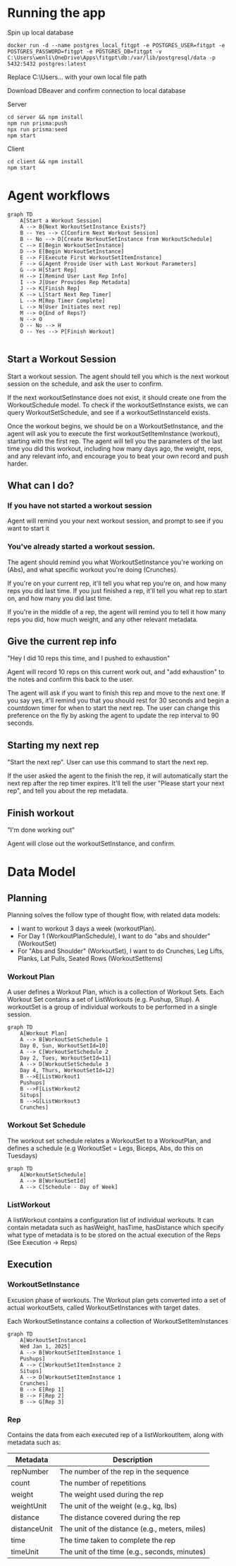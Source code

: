 # Running the app
Spin up local database

```terminal
docker run -d --name postgres_local_fitgpt -e POSTGRES_USER=fitgpt -e POSTGRES_PASSWORD=fitgpt -e POSTGRES_DB=fitgpt -v C:\Users\wenli\OneDrive\Apps\fitgpt\db:/var/lib/postgresql/data -p 5432:5432 postgres:latest
```
Replace C:\Users... with your own local file path

Download DBeaver and confirm connection to local database 

Server
```terminal
cd server && npm install
npm run prisma:push
npx run prisma:seed
npm start
```

Client
```terminal
cd client && npm install
npm start
```

# Agent workflows

```mermaid
graph TD
    A[Start a Workout Session]
    A --> B{Next WorkoutSetInstance Exists?}
    B -- Yes --> C[Confirm Next Workout Session]
    B -- No --> D[Create WorkoutSetInstance from WorkoutSchedule]
    C --> E[Begin WorkoutSetInstance]
    D --> E[Begin WorkoutSetInstance]
    E --> F[Execute First WorkoutSetItemInstance]
    F --> G[Agent Provide User with Last Workout Parameters]
    G --> H[Start Rep]    
    H --> I[Remind User Last Rep Info]
    I --> J[User Provides Rep Metadata]
    J --> K[Finish Rep]
    K --> L[Start Next Rep Timer]
    L --> M[Rep Timer Complete]
    L --> N[User Initiates next rep]
    M --> O{End of Reps?}
    N --> O
    O -- No --> H
    O -- Yes --> P[Finish Workout]
    
```


## Start a Workout Session
Start a workout session. The agent should tell you which is the next workout session on the schedule, and ask the user to confirm.

If the next workoutSetInstance does not exist, it should create one from the WorkoutSchedule model. To check if the workoutSetInstance exists, we can query WorkoutSetSchedule, and see if a workoutSetInstanceId exists.

Once the workout begins, we should be on a WorkoutSetInstance, and the agent will ask you to execute the first workoutSetItemInstance (workout), starting with the first rep. The agent will tell you the parameters of the last time you did this workout, including how many days ago, the weight, reps, and any relevant info, and encourage you to beat your own record and push harder.

## What can I do?
### If you have not started a workout session
Agent will remind you your next workout session, and prompt to see if you want to start it

### You've already started a workout session.
The agent should remind you what WorkoutSetInstance you're working on (Abs), and what specific workout you're doing (Crunches). 

If you're on your current rep, it'll tell you what rep you're on, and how many reps you did last time.  If you just finished a rep, it'll tell you what rep to start on, and how many you did last time.

If you're in the middle of a rep, the agent will remind you to tell it how many reps you did, how much weight, and any other relevant metadata.

## Give the current rep info
"Hey I did 10 reps this time, and I pushed to exhaustion"

Agent will record 10 reps on this current work out, and "add exhaustion" to the notes
and confirm this back to the user.

The agent will ask if you want to finish this rep and move to the next one. If you say yes, it'll remind you that you should rest for 30 seconds and begin a countdown timer for when to start the next rep. The user can change this preference on the fly by asking the agent to update the rep interval to 90 seconds.

## Starting my next rep
"Start the next rep". User can use this command to start the next rep.

If the user asked the agent to the finish the rep, it will automatically start the next rep after the rep timer expires. It'll tell the user "Please start your next rep", and tell you about the rep metadata.

## Finish workout
"I'm done working out"

Agent will close out the workoutSetInstance, and confirm.

# Data Model
## Planning
Planning solves the follow type of thought flow, with related data models:
* I want to workout 3 days a week (workoutPlan).
* For Day 1 (WorkoutPlanSchedule), I want to do "abs and shoulder" (WorkoutSet)
* For "Abs and Shoulder" (WorkoutSet), I want to do Crunches, Leg Lifts, Planks, Lat Pulls, Seated Rows (WorkoutSetItems)

### Workout Plan
A user defines a Workout Plan, which is a collection of Workout Sets. Each Workout Set contains a set of ListWorkouts (e.g. Pushup, Situp).  A workoutSet is a group of individual workouts to be performed in a single session.


```mermaid
graph TD
    A[Workout Plan]
    A --> B[WorkoutSetSchedule 1
    Day 0, Sun, WorkoutSetId=10] 
    A --> C[WorkoutSetSchedule 2
    Day 2, Tues, WorkoutSetId=11]
    A --> D[WorkoutSetSchedule 3
    Day 4, Thurs, WorkoutSetId=12]
    B -->E[ListWorkout1
    Pushups]
    B -->F[ListWorkout2
    Situps]
    B -->G[ListWorkout3
    Crunches]
```

### Workout Set Schedule
The workout set schedule relates a WorkoutSet to a WorkoutPlan, and defines a schedule (e.g WorkoutSet = Legs, Biceps, Abs, do this on Tuesdays)

```mermaid
graph TD
    A[WorkoutSetSchedule]
    A --> B[WorkoutSetId]
    A --> C[Schedule - Day of Week]
```

### ListWorkout
A listWorkout contains a configuration list of individual workouts. It can contain metadata such as hasWeight, hasTime, hasDistance which specify what type of metadata is to be stored on the actual execution of the Reps (See Execution -> Reps)


## Execution 
### WorkoutSetInstance

Excusion phase of workouts. The Workout plan gets converted into a set of actual workoutSets, called WorkoutSetInstances with target dates.

Each WorkoutSetInstance contains a collection of WorkoutSetItemInstances

```mermaid
graph TD
    A[WorkoutSetInstance1
    Wed Jan 1, 2025]
    A --> B[WorkoutSetItemInstance 1
    Pushups] 
    A --> C[WorkoutSetItemInstance 2
    Situps]
    A --> D[WorkoutSetItemInstance 1
    Crunches]
    B --> E[Rep 1]
    B --> F[Rep 2]
    B --> G[Rep 3]
```

### Rep 
Contains the data from each executed rep of a listWorkoutItem, along with metadata such as:

| Metadata      | Description                                      |
|---------------|--------------------------------------------------|
| repNumber     | The number of the rep in the sequence            |
| count         | The number of repetitions                        |
| weight        | The weight used during the rep                   |
| weightUnit    | The unit of the weight (e.g., kg, lbs)           |
| distance      | The distance covered during the rep              |
| distanceUnit  | The unit of the distance (e.g., meters, miles)   |
| time          | The time taken to complete the rep               |
| timeUnit      | The unit of the time (e.g., seconds, minutes)    |
